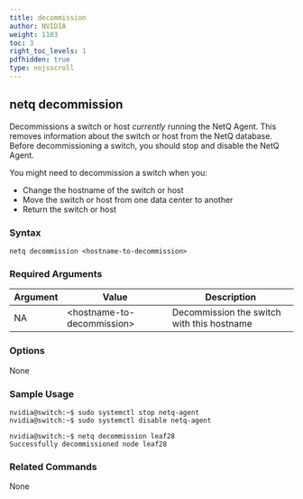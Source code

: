 ```yaml
---
title: decommission
author: NVIDIA
weight: 1103
toc: 3
right_toc_levels: 1
pdfhidden: true
type: nojsscroll
---
```


## netq decommission

Decommissions a switch or host *currently* running the NetQ Agent. This removes information about the switch or host from the NetQ database. Before decommissioning a switch, you should stop and disable the NetQ Agent.

You might need to decommission a switch when you:

<!-- vale off -->
- Change the hostname of the switch or host
- Move the switch or host from one data center to another
- Return the switch or host
<!-- vale on -->

### Syntax

```
netq decommission <hostname-to-decommission>
```

### Required Arguments

| Argument | Value | Description |
| ---- | ---- | ---- |
| NA | \<hostname-to-decommission\> | Decommission the switch with this hostname |

### Options

None

### Sample Usage

```
nvidia@switch:~$ sudo systemctl stop netq-agent
nvidia@switch:~$ sudo systemctl disable netq-agent

nvidia@switch:~$ netq decommission leaf28
Successfully decommissioned node leaf28
```

### Related Commands

None

